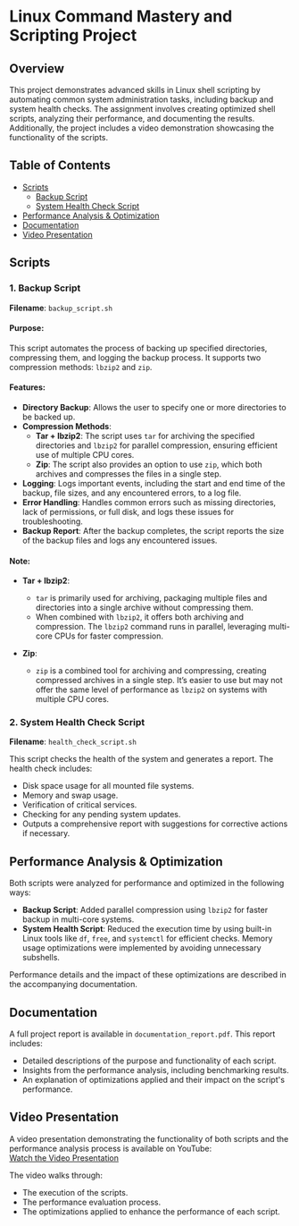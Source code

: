 # Linux Command Mastery and Scripting Project

## Overview

This project demonstrates advanced skills in Linux shell scripting by automating common system administration tasks, including backup and system health checks. The assignment involves creating optimized shell scripts, analyzing their performance, and documenting the results. Additionally, the project includes a video demonstration showcasing the functionality of the scripts.

## Table of Contents
- [Scripts](#scripts)
  - [Backup Script](#backup-script)
  - [System Health Check Script](#system-health-check-script)
- [Performance Analysis & Optimization](#performance-analysis--optimization)
- [Documentation](#documentation)
- [Video Presentation](#video-presentation)

## Scripts

### 1. Backup Script
**Filename**: `backup_script.sh`

#### Purpose:
This script automates the process of backing up specified directories, compressing them, and logging the backup process. It supports two compression methods: `lbzip2` and `zip`.

#### Features:
- **Directory Backup**: Allows the user to specify one or more directories to be backed up.
- **Compression Methods**:
  - **Tar + lbzip2**: The script uses `tar` for archiving the specified directories and `lbzip2` for parallel compression, ensuring efficient use of multiple CPU cores.
  - **Zip**: The script also provides an option to use `zip`, which both archives and compresses the files in a single step.
- **Logging**: Logs important events, including the start and end time of the backup, file sizes, and any encountered errors, to a log file.
- **Error Handling**: Handles common errors such as missing directories, lack of permissions, or full disk, and logs these issues for troubleshooting.
- **Backup Report**: After the backup completes, the script reports the size of the backup files and logs any encountered issues.

#### Note:
- **Tar + lbzip2**: 
  - `tar` is primarily used for archiving, packaging multiple files and directories into a single archive without compressing them.
  - When combined with `lbzip2`, it offers both archiving and compression. The `lbzip2` command runs in parallel, leveraging multi-core CPUs for faster compression.
  
- **Zip**: 
  - `zip` is a combined tool for archiving and compressing, creating compressed archives in a single step. It’s easier to use but may not offer the same level of performance as `lbzip2` on systems with multiple CPU cores.

### 2. System Health Check Script
**Filename**: `health_check_script.sh`

This script checks the health of the system and generates a report. The health check includes:
- Disk space usage for all mounted file systems.
- Memory and swap usage.
- Verification of critical services.
- Checking for any pending system updates.
- Outputs a comprehensive report with suggestions for corrective actions if necessary.

## Performance Analysis & Optimization

Both scripts were analyzed for performance and optimized in the following ways:
- **Backup Script**: Added parallel compression using `lbzip2` for faster backup in multi-core systems.
- **System Health Script**: Reduced the execution time by using built-in Linux tools like `df`, `free`, and `systemctl` for efficient checks. Memory usage optimizations were implemented by avoiding unnecessary subshells.

Performance details and the impact of these optimizations are described in the accompanying documentation.

## Documentation
A full project report is available in `documentation_report.pdf`. This report includes:
- Detailed descriptions of the purpose and functionality of each script.
- Insights from the performance analysis, including benchmarking results.
- An explanation of optimizations applied and their impact on the script's performance.

## Video Presentation
A video presentation demonstrating the functionality of both scripts and the performance analysis process is available on YouTube:  
[Watch the Video Presentation](https://www.youtube.com/watch?v=0OVyrp144sE)

The video walks through:
- The execution of the scripts.
- The performance evaluation process.
- The optimizations applied to enhance the performance of each script.

